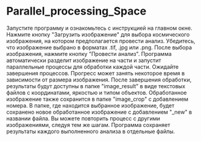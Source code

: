# Parallel_processing_Space

Запустите программу и ознакомьтесь с инструкцией на главном окне. Нажмите кнопку "Загрузить изображение" для выбора космического изображения, на котором предполагается провести анализ. Убедитесь, что изображение выбрано в форматах .tif, .jpg или .png.
После выбора изображения, нажмите кнопку "Провести анализ". Программа автоматически разделит изображение на части и запустит параллельные процессы для обработки каждой части. Ожидайте завершения процессов. Прогресс может занять некоторое время в зависимости от размера изображения.
После завершения обработки, результаты будут доступны в папке "image_result" в виде текстовых файлов с координатами, яркостью и типом объектов. Обработанное изображение также сохранится в папке "image_crop" с добавлением номера.
В папке, где находится выбранное изображение, будет сохранено новое обработанное изображение с добавлением "_new" в названии файла. Вы можете повторить процесс с другими изображениями, следуя тем же шагам. Программа сохраняет результаты каждого выполненного анализа в отдельные файлы.
